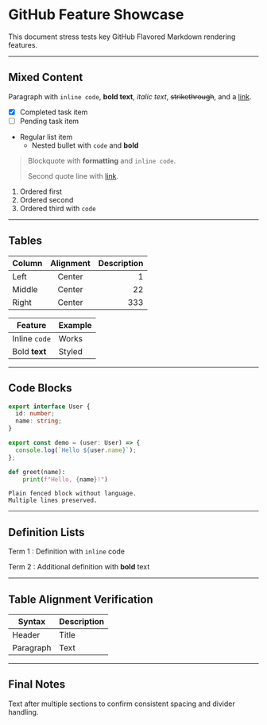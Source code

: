 # GitHub Feature Showcase

This document stress tests key GitHub Flavored Markdown rendering features.

---

## Mixed Content

Paragraph with `inline code`, **bold text**, _italic text_, ~~strikethrough~~, and a [link](https://example.com).

- [x] Completed task item
- [ ] Pending task item
- Regular list item
  - Nested bullet with `code` and **bold**

> Blockquote with **formatting** and `inline code`.
>
> Second quote line with [link](https://github.com).

1. Ordered first
2. Ordered second
3. Ordered third with `code`

---

## Tables

| Column | Alignment | Description |
| :----- | :-------: | ----------: |
| Left   |  Center   |           1 |
| Middle |  Center   |          22 |
| Right  |  Center   |         333 |

| Feature | Example |
| ------- | ------- |
| Inline `code` | Works |
| Bold **text** | Styled |

---

## Code Blocks

```ts
export interface User {
  id: number;
  name: string;
}

export const demo = (user: User) => {
  console.log(`Hello ${user.name}`);
};
```

```python
def greet(name):
    print(f"Hello, {name}!")
```

```
Plain fenced block without language.
Multiple lines preserved.
```

---

## Definition Lists

Term 1
: Definition with `inline` code

Term 2
: Additional definition with **bold** text

---

## Table Alignment Verification

| Syntax | Description |
| ------ | ----------- |
| Header | Title |
| Paragraph | Text |

---

## Final Notes

Text after multiple sections to confirm consistent spacing and divider handling.
